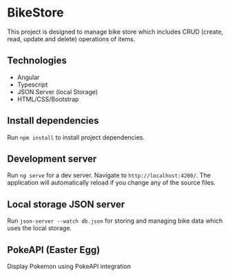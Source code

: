 # BikeStore

This project is designed to manage bike store which includes CRUD (create, read, update and delete) operations of items.

## Technologies

- Angular
- Typescript
- JSON Server (local Storage)
- HTML/CSS/Bootstrap

## Install dependencies

Run `npm install` to install project dependencies.

## Development server

Run `ng serve` for a dev server. Navigate to `http://localhost:4200/`. The application will automatically reload if you change any of the source files.

## Local storage JSON server

Run `json-server --watch db.json` for storing and managing bike data which uses the local storage.

## PokeAPI (Easter Egg)

Display Pokemon using PokeAPI integration

